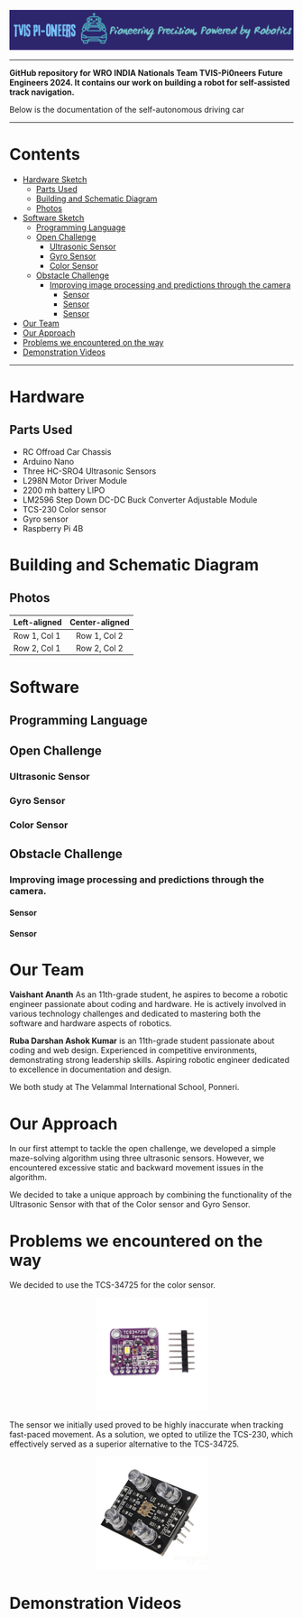 ![Logo of TVIS-PiOneers](Logo.png)
___
**GitHub repository for WRO INDIA Nationals Team TVIS-Pi0neers Future Engineers 2024. It contains our work on building a robot for self-assisted track navigation.**

Below is the documentation of the self-autonomous driving car
___
# Contents
- [Hardware Sketch](#hardware)
  - [Parts Used](#parts-used)
  - [Building and Schematic Diagram](#building-and-schematic-diagram)
  - [Photos](#photos)
- [Software Sketch](#software)
  - [Programming Language](#programming-language)
  - [Open Challenge](#open-challenge)
     - [Ultrasonic Sensor](#ultrasonic-sensor)
     - [Gyro Sensor](#gyro-sensor)
     - [Color Sensor](#color-sensor)
  - [Obstacle Challenge](#obstacle-challenge)
    - [Improving image processing and predictions through the camera](#improving-image-processing-and-predictions-through-the-camera)
       - [Sensor](#sensor)
       - [Sensor](#sensor)
       - [Sensor](#sensor)
- [Our Team](#our-team)
- [Our Approach](#our-approach)
- [Problems we encountered on the way](#problems-we-encountered-on-the-way)
- [Demonstration Videos](#demonstration-videos)
 ___
 # Hardware
 ## Parts Used
- RC Offroad Car Chassis 
- Arduino Nano
- Three HC-SRO4 Ultrasonic Sensors 
- L298N Motor Driver Module
- 2200 mh battery LIPO
- LM2596 Step Down DC-DC Buck Converter Adjustable Module
- TCS-230 Color sensor
- Gyro sensor
- Raspberry Pi 4B
# Building and Schematic Diagram
## Photos
| Left-aligned | Center-aligned |
|:-------------|:--------------:|
| Row 1, Col 1 | Row 1, Col 2   | 
| Row 2, Col 1 | Row 2, Col 2   | 
# Software 
## Programming Language 
## Open Challenge
### Ultrasonic Sensor
### Gyro Sensor
### Color Sensor
## Obstacle Challenge 
### Improving image processing and predictions through the camera.
#### Sensor
#### Sensor
# Our Team
**Vaishant Ananth** As an 11th-grade student, he aspires to become a robotic engineer passionate about coding and hardware. He is actively involved in various technology challenges and dedicated to mastering both the software and hardware aspects of robotics.

**Ruba Darshan Ashok Kumar** is an 11th-grade student passionate about coding and web design. Experienced in competitive environments, demonstrating strong leadership skills. Aspiring robotic engineer dedicated to excellence in documentation and design. 

We both study at The Velammal International School, Ponneri.

# Our Approach
In our first attempt to tackle the open challenge, we developed a simple maze-solving algorithm using three ultrasonic sensors. However, we encountered excessive static and backward movement issues in the algorithm.

We decided to take a unique approach by combining the functionality of the Ultrasonic Sensor with that of the Color sensor and Gyro Sensor.
# Problems we encountered on the way
We decided to use the TCS-34725 for the color sensor.

<div align="center">
<img src="TCS-34725.jpg" alt="Placeholder Image" width="200" height="200">
</div>

The sensor we initially used proved to be highly inaccurate when tracking fast-paced movement. As a solution, we opted to utilize the TCS-230, which effectively served as a superior alternative to the TCS-34725.

<div align="center">
<img src="TCS-230.jpg" alt="Placeholder Image" width="200" height="200">
</div>

# Demonstration Videos

